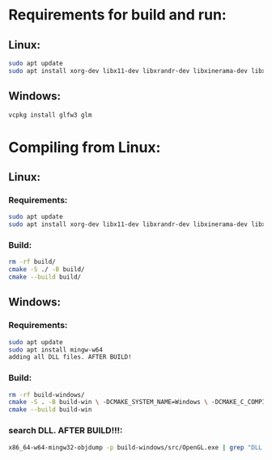 # Requirements for build and run:

## Linux:
```bash
sudo apt update
sudo apt install xorg-dev libx11-dev libxrandr-dev libxinerama-dev libxcursor-dev libxi-dev libglfw3-dev libglm-dev
```

## Windows:
```powershell
vcpkg install glfw3 glm
```

# Compiling from Linux:

## Linux:

### Requirements:
```bash
sudo apt update
sudo apt install xorg-dev libx11-dev libxrandr-dev libxinerama-dev libxcursor-dev libxi-dev libglfw3-dev libglm-dev
```

### Build:
```bash
rm -rf build/
cmake -S ./ -B build/
cmake --build build/
```

## Windows:

### Requirements:
```bash
sudo apt update
sudo apt install mingw-w64
adding all DLL files. AFTER BUILD!
```

### Build:
```bash
rm -rf build-windows/
cmake -S . -B build-win \ -DCMAKE_SYSTEM_NAME=Windows \ -DCMAKE_C_COMPILER=x86_64-w64-mingw32-gcc \ -DCMAKE_CXX_COMPILER=x86_64-w64-mingw32-g++
cmake --build build-win
```
### search DLL. AFTER BUILD!!!:
```bash
x86_64-w64-mingw32-objdump -p build-windows/src/OpenGL.exe | grep "DLL Name"
```

